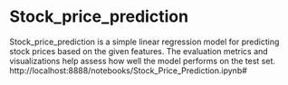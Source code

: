 # Stock_price_prediction
Stock_price_prediction is a simple linear regression model for predicting stock prices based on the given features. The evaluation metrics and visualizations help assess how well the model performs on the test set.
http://localhost:8888/notebooks/Stock_Price_Prediction.ipynb#
